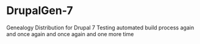 DrupalGen-7
===========
Genealogy Distribution for Drupal 7
Testing automated build process again
and once again
and once again
and one more time
